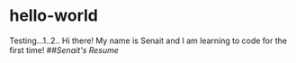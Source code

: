 # hello-world
Testing...1..2..
Hi there! My name is Senait and I am learning to code for the first time! 
##_Senait's Resume_
